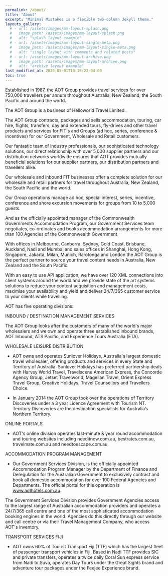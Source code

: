 ```yaml
---
permalink: /about/
title: "About"
excerpt: "Minimal Mistakes is a flexible two-column Jekyll theme."
layouts_gallery:
  # - url: /assets/images/mm-layout-splash.png
  #   image_path: /assets/images/mm-layout-splash.png
  #   alt: "splash layout example"
  # - url: /assets/images/mm-layout-single-meta.png
  #   image_path: /assets/images/mm-layout-single-meta.png
  #   alt: "single layout with comments and related posts"
  # - url: /assets/images/mm-layout-archive.png
  #   image_path: /assets/images/mm-layout-archive.png
  #   alt: "archive layout example"
last_modified_at: 2020-05-01T10:15:22-04:00
toc: true
---
```


Established in 1987, the AOT Group provides travel services for over 750,000 travellers per annum throughout Australia, New Zealand, the South Pacific and around the world.

The AOT Group is a business of Helloworld Travel Limited.

The AOT Group contracts, packages and sells accommodation, touring, car hire, flights, transfers, day and extended tours, fly-drives and other travel products and services for FIT's and Groups (ad hoc, series, conference & incentives) for our Government, Wholesale and Retail customers.

Our fantastic team of industry professionals, our sophisticated technology solutions, our direct relationship with over 5,000 supplier partners and our distribution networks worldwide ensures that AOT provides mutually beneficial solutions for our supplier partners, our distribution partners and travellers alike.

Our wholesale and inbound FIT businesses offer a complete solution for our wholesale and retail partners for travel throughout Australia, New Zealand, the South Pacific and the world.

Our Group operations manage ad hoc, special interest, series, incentive, conference and shore excursion movements for groups from 10 to 5,000 guests.

And as the officially appointed manager of the Commonwealth Governments Accommodation Program, our Government Services team negotiates, co-ordinates and books accommodation arrangements for more than 100 Agencies of the Commonwealth Government

With offices in Melbourne, Canberra, Sydney, Gold Coast, Brisbane, Auckland, Nadi and Mumbai and sales offices in Shanghai, Hong Kong, Singapore, Jakarta, Milan, Munich, Rarotonga and London the AOT Group is the perfect partner to source your travel content needs in Australia, New Zealand and the South Pacific.

With an easy to use API application, we have over 120 XML connections into client systems around the world and we provide state of the art systems solutions to reduce your content acquisition and management costs, maximise your availability and yield and deliver 24/7/365 customer service to your clients while travelling.

AOT has five operating divisions:

INBOUND / DESTINATION MANAGEMENT SERVICES

The AOT Group looks after the customers of many of the world's major wholesalers and we own and operate three established inbound brands, AOT Inbound, ATS Pacific, and Experience Tours Australia (ETA).

WHOLESALE LEISURE DISTRIBUTION

- AOT owns and operates Sunlover Holidays, Australia's largest domestic travel wholesaler, offering products and services in every State and Territory of Australia. Sunlover Holidays has preferred partnership deals with Harvey World Travel, Travelscene American Express, the Concorde Agency Group, Jetset Travelworld, Magellan Travel, Orient Express Travel Group, Creative Holidays,  Travel Counsellors and Travellers Choice.

- In January 2014 the AOT Group took over the operations of Territory Discoveries under a 3 year Licence Agreement with Tourism NT. Territory Discoveries are the destination specialists for Australia’s Northern Territory.

ONLINE PORTALS

- AOT's online division operates last-minute & year round accommodation and touring websites including needitnow.com.au, bestrates.com.au, travelmate.com.au and needtoescape.com.au.

ACCOMMODATION PROGRAM MANAGEMENT

- Our Government Services Division, is the officially appointed Accommodation Program Manager by the Department of Finance and Deregulation for the Australian Government to exclusively contract and book all domestic accommodation for over 100 Federal Agencies and Departments. The official portal for this operation is www.aothotels.com.au.

The Government Services Division provides Government Agencies access to the largest range of Australian accommodation providers and operates a 24/7/365 call centre and one of the most sophisticated  accommodation booking engines in the world. Agencies do this directly through our website and call centre or via their Travel Management Company, who access AOT's inventory.

TRANSPORT SERVICES FIJI

- AOT owns 60% of Tourist Transport Fiji (TTF) which has the largest fleet of passenger transport vehicles in Fiji. Based in Nadi TTF provides SIC and private transfers, operates a twice daily Coral Sun express service from Nadi to Suva, operates Day Tours under the Great Sights brand and adventure tour packages under the Feejee Experience brand.
